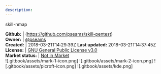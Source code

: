 ```yaml
---
description: 
---
```

skill-nmap



**Github:** | (https://github.com/pseams/skill-pentest)  
**Owner:** | [@pseams](https://github.com/pseams)  
**Created:** | 2018-03-21T14:29:39Z  **Last updated:** 2018-03-21T14:37:45Z  
**License:** | [GNU General Public License v3.0](https://api.github.com/licenses/gpl-3.0)  
**Market status:** | [Not in Market](https://market.mycroft.ai/skill/)  
 ![.gitbook/assets/mark-1-icon.png]  ![.gitbook/assets/mark-2-icon.png]  ![.gitbook/assets/picroft-icon.png]  ![.gitbook/assets/kde.png]  
